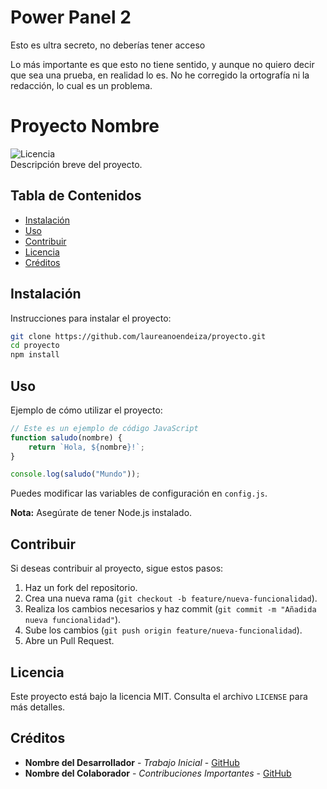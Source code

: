 # Power Panel 2
Esto es ultra secreto, no deberías tener acceso

Lo más importante es que esto no tiene sentido, y aunque no quiero decir que sea una prueba, en realidad lo es. No he corregido la ortografía ni la redacción, lo cual es un problema.

# Proyecto Nombre

![Licencia](https://img.shields.io/badge/license-MIT-blue.svg)  
Descripción breve del proyecto.

## Tabla de Contenidos

- [Instalación](#instalación)
- [Uso](#uso)
- [Contribuir](#contribuir)
- [Licencia](#licencia)
- [Créditos](#créditos)

## Instalación

Instrucciones para instalar el proyecto:

```bash
git clone https://github.com/laureanoendeiza/proyecto.git
cd proyecto
npm install
```

## Uso

Ejemplo de cómo utilizar el proyecto:

```javascript
// Este es un ejemplo de código JavaScript
function saludo(nombre) {
    return `Hola, ${nombre}!`;
}

console.log(saludo("Mundo"));
```

Puedes modificar las variables de configuración en `config.js`.

**Nota:** Asegúrate de tener Node.js instalado.

## Contribuir

Si deseas contribuir al proyecto, sigue estos pasos:

1. Haz un fork del repositorio.
2. Crea una nueva rama (`git checkout -b feature/nueva-funcionalidad`).
3. Realiza los cambios necesarios y haz commit (`git commit -m "Añadida nueva funcionalidad"`).
4. Sube los cambios (`git push origin feature/nueva-funcionalidad`).
5. Abre un Pull Request.

## Licencia

Este proyecto está bajo la licencia MIT. Consulta el archivo `LICENSE` para más detalles.

## Créditos

- **Nombre del Desarrollador** - *Trabajo Inicial* - [GitHub](https://github.com/laureanoendeiza)
- **Nombre del Colaborador** - *Contribuciones Importantes* - [GitHub](https://github.com/otro-usuario)
